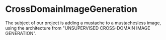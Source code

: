 # CrossDomainImageGeneration
The subject of our project is adding a mustache to a mustachesless image, using the architecture from "UNSUPERVISED CROSS-DOMAIN IMAGE GENERATION".
